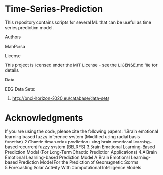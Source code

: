 


# Time-Series-Prediction

This repository contains scripts for several ML that can be useful as time series prediction model. 


Authors

MahParsa

License

This project is licensed under the MIT License - see the LICENSE.md file for details.

Data

EEG Data Sets: 

1. http://bnci-horizon-2020.eu/database/data-sets


# Acknowledgments
If you are using the code, please cite the following papers:
1.Brain emotional learning based fuzzy inference system (Modified using radial basis function)
2.Chaotic time series prediction using brain emotional learning-based recurrent fuzzy system (BELRFS) 
3.Brain Emotional Learning-Based Prediction Model (For Long-Term Chaotic Prediction Applications)
4.A Brain Emotional Learning-based Prediction Model A Brain Emotional Learning-based Prediction Model For the Prediction of Geomagnetic Storms
5.Forecasting Solar Activity With Computational Intelligence Models

